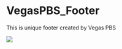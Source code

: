 VegasPBS_Footer
===============

This is unique footer created by Vegas PBS

![](http://dl.dropboxusercontent.com/u/262883353/Carter/Open%20Bento/Screen%20Shot%202014-03-10%20at%202.47.06%20PM.png)
